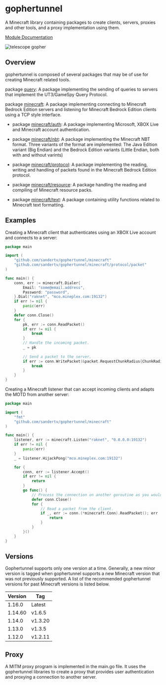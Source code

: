 # gophertunnel
A Minecraft library containing packages to create clients, servers, proxies and other tools, and a proxy implementation using them.

[Module Documentation](https://pkg.go.dev/mod/github.com/sandertv/gophertunnel)

![telescope gopher](https://github.com/Sandertv/gophertunnel/blob/master/gophertunnel_telescope_coloured.png)

## Overview
gophertunnel is composed of several packages that may be of use for creating Minecraft related tools.

package [query](https://pkg.go.dev/github.com/sandertv/gophertunnel/query?tab=doc): A package implementing the sending of queries
to servers that implement the UT3/GameSpy Query Protocol.

package [minecraft](https://pkg.go.dev/github.com/sandertv/gophertunnel/minecraft?tab=doc): A package implementing connecting
to Minecraft Bedrock Edition servers and listening for Minecraft Bedrock Edition clients using a TCP style interface.

* package [minecraft/auth](https://pkg.go.dev/github.com/sandertv/gophertunnel/minecraft/auth?tab=doc): A package implementing
Microsoft, XBOX Live and Minecraft account authentication.

* package [minecraft/nbt](https://pkg.go.dev/github.com/sandertv/gophertunnel/minecraft/nbt?tab=doc): A package implementing the
Minecraft NBT format. Three variants of the format are implemented: The Java Edition variant (Big Endian) and
the Bedrock Edition variants (Little Endian, both with and without varints)

* package [minecraft/protocol](https://pkg.go.dev/github.com/sandertv/gophertunnel/minecraft/protocol?tab=doc): A package
implementing the reading, writing and handling of packets found in the Minecraft Bedrock Edition protocol.

* package [minecraft/resource](https://pkg.go.dev/github.com/sandertv/gophertunnel/minecraft/resource?tab=doc): A package handling
the reading and compiling of Minecraft resource packs.

* package [minecraft/text](https://pkg.go.dev/github.com/sandertv/gophertunnel/minecraft/text?tab=doc): A package containing utility
functions related to Minecraft text formatting.

## Examples
Creating a Minecraft client that authenticates using an XBOX Live account and connects to a server:
```go
package main

import (
	"github.com/sandertv/gophertunnel/minecraft"
	"github.com/sandertv/gophertunnel/minecraft/protocol/packet"
)

func main() {
    conn, err := minecraft.Dialer{
        Email: "some@email.address",
        Password: "password",
    }.Dial("raknet", "mco.mineplex.com:19132")
    if err != nil {
        panic(err)
    }
    defer conn.Close()
    for {
    	pk, err := conn.ReadPacket()
    	if err != nil {
    		break
    	}
    	// Handle the incoming packet.
    	_ = pk
    	
    	// Send a packet to the server.
    	if err := conn.WritePacket(&packet.RequestChunkRadius{ChunkRadius: 32}); err != nil {
    		break
    	}
    }
}
```

Creating a Minecraft listener that can accept incoming clients and adapts the MOTD from another server:
```go
package main

import (
	"fmt"
	"github.com/sandertv/gophertunnel/minecraft"
)

func main() {
	listener, err := minecraft.Listen("raknet", "0.0.0.0:19132")
	if err != nil {
		panic(err)
	}
	_ = listener.HijackPong("mco.mineplex.com:19132")

	for {
		conn, err := listener.Accept()
		if err != nil {
			return
		}
		go func() {
			// Process the connection on another goroutine as you would with TCP connections.
			defer conn.Close()
			for {
				// Read a packet from the client.
				if _, err := conn.(*minecraft.Conn).ReadPacket(); err != nil {
					return
				}
			}
		}()
	}
}
```

## Versions
Gophertunnel supports only one version at a time. Generally, a new minor version is tagged when gophertunnel
supports a new Minecraft version that was not previously supported. A list of the recommended gophertunnel
versions for past Minecraft versions is listed below.

| Version | Tag     |
|---------|---------|
| 1.16.0  | Latest  |
| 1.14.60 | v1.6.5  |
| 1.14.0  | v1.3.20 |
| 1.13.0  | v1.3.5  |
| 1.12.0  | v1.2.11 |

## Proxy
A MITM proxy program is implemented in the main.go file. It uses the gophertunnel libraries to create a proxy
that provides user authentication and proxying a connection to another server.